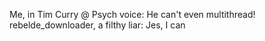 Me, in Tim Curry @ Psych voice: He can't even multithread!
rebelde_downloader, a filthy liar: Jes, I can
